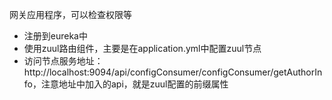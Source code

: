 网关应用程序，可以检查权限等

* 注册到eureka中
* 使用zuul路由组件，主要是在application.yml中配置zuul节点
* 访问节点服务地址：http://localhost:9094/api/configConsumer/configConsumer/getAuthorInfo，注意地址中加入的api，就是zuul配置的前缀属性

